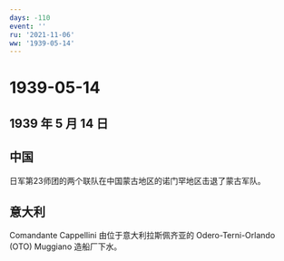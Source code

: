 ```yaml
---
days: -110
event: ''
ru: '2021-11-06'
ww: '1939-05-14'
---
```


# 1939-05-14

## 1939 年 5 月 14 日

## 中国

日军第23师团的两个联队在中国蒙古地区的诺门罕地区击退了蒙古军队。

## 意大利

Comandante Cappellini 由位于意大利拉斯佩齐亚的 Odero-Terni-Orlando (OTO)
Muggiano 造船厂下水。